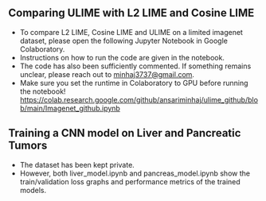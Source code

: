 ## Comparing ULIME with L2 LIME and Cosine LIME
* To compare L2 LIME, Cosine LIME and ULIME on a limited imagenet dataset, please open the following Jupyter Notebook in Google Colaboratory. 
* Instructions on how to run the code are given in the notebook. 
* The code has also been sufficiently commented. If something remains unclear, please reach out to minhaj3737@gmail.com. 
* Make sure you set the runtime in Colaboratory to GPU before running the notebook!
https://colab.research.google.com/github/ansariminhaj/ulime_github/blob/main/Imagenet_github.ipynb

## Training a CNN model on Liver and Pancreatic Tumors
* The dataset has been kept private. 
* However, both liver_model.ipynb and pancreas_model.ipynb show the train/validation loss graphs and performance metrics of the trained models.
